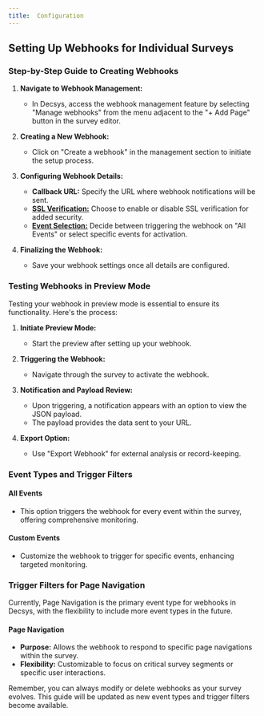 ```yaml
---
title:  Configuration 
---
```


## Setting Up Webhooks for Individual Surveys

### Step-by-Step Guide to Creating Webhooks
1. **Navigate to Webhook Management:**
   - In Decsys, access the webhook management feature by selecting "Manage webhooks" from the menu adjacent to the "+ Add Page" button in the survey editor.

2. **Creating a New Webhook:**
   - Click on "Create a webhook" in the management section to initiate the setup process.

3. **Configuring Webhook Details:**
   - **Callback URL:** Specify the URL where webhook notifications will be sent.
   - [**SSL Verification:**](./security#ssl-verification-in-webhooks) Choose to enable or disable SSL verification for added security.
   - [**Event Selection:**](./configuration#event-types-and-trigger-filters) Decide between triggering the webhook on "All Events" or select specific events for activation.

4. **Finalizing the Webhook:**
   - Save your webhook settings once all details are configured.

### Testing Webhooks in Preview Mode
Testing your webhook in preview mode is essential to ensure its functionality. Here's the process:

1. **Initiate Preview Mode:**
   - Start the preview after setting up your webhook.

2. **Triggering the Webhook:**
   - Navigate through the survey to activate the webhook.

3. **Notification and Payload Review:**
   - Upon triggering, a notification appears with an option to view the JSON payload.
   - The payload provides the data sent to your URL.

4. **Export Option:**
   - Use "Export Webhook" for external analysis or record-keeping.

### Event Types and Trigger Filters

#### All Events
- This option triggers the webhook for every event within the survey, offering comprehensive monitoring.

#### Custom Events
- Customize the webhook to trigger for specific events, enhancing targeted monitoring.

### Trigger Filters for Page Navigation
Currently, Page Navigation is the primary event type for webhooks in Decsys, with the flexibility to include more event types in the future.

#### Page Navigation
- **Purpose:** Allows the webhook to respond to specific page navigations within the survey.
- **Flexibility:** Customizable to focus on critical survey segments or specific user interactions.

Remember, you can always modify or delete webhooks as your survey evolves. This guide will be updated as new event types and trigger filters become available.
